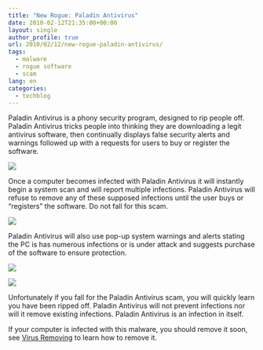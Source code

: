 ```yaml
---
title: "New Rogue: Paladin Antivirus"
date: 2010-02-12T21:35:00+00:00
layout: single
author_profile: true
url: 2010/02/12/new-rogue-paladin-antivirus/
tags:
  - malware
  - rogue software
  - scam
lang: en
categories: 
  - techblog
---
```

Paladin Antivirus is a phony security program, designed to rip people off. Paladin Antivirus tricks people into thinking they are downloading a legit antivirus software, then continually displays false security alerts and warnings followed up with a requests for users to buy or register the software.

[![](http://3.bp.blogspot.com/_vaUVXcmC3OI/S3XBaZ4aF0I/AAAAAAAAA6g/_Oa5gKF00kY/s400/PaladinAntivirus_Installer.jpg)](http://3.bp.blogspot.com/_vaUVXcmC3OI/S3XBaZ4aF0I/AAAAAAAAA6g/_Oa5gKF00kY/s1600-h/PaladinAntivirus_Installer.jpg)

Once a computer becomes infected with Paladin Antivirus it will instantly begin a system scan and will report multiple infections. Paladin Antivirus will refuse to remove any of these supposed infections until the user buys or “registers” the software. Do not fall for this scam.

[![](http://1.bp.blogspot.com/_vaUVXcmC3OI/S3XBZJRx9ZI/AAAAAAAAA6Y/4y6B3yvICNM/s400/PaladinAntivirus_GUI.jpg)](http://1.bp.blogspot.com/_vaUVXcmC3OI/S3XBZJRx9ZI/AAAAAAAAA6Y/4y6B3yvICNM/s1600-h/PaladinAntivirus_GUI.jpg)

Paladin Antivirus will also use pop-up system warnings and alerts stating the PC is has numerous infections or is under attack and suggests purchase of the software to ensure protection.

[![](http://2.bp.blogspot.com/_vaUVXcmC3OI/S3XBWVwd04I/AAAAAAAAA6I/qS7MZZFrpWM/s400/PaladinAntivirus_FakeAlert1.jpg)](http://2.bp.blogspot.com/_vaUVXcmC3OI/S3XBWVwd04I/AAAAAAAAA6I/qS7MZZFrpWM/s1600-h/PaladinAntivirus_FakeAlert1.jpg)

[![](http://3.bp.blogspot.com/_vaUVXcmC3OI/S3XBXZ6-arI/AAAAAAAAA6Q/mC-BtFzTKNM/s640/PaladinAntivirus_FakeAP.jpg)](http://3.bp.blogspot.com/_vaUVXcmC3OI/S3XBXZ6-arI/AAAAAAAAA6Q/mC-BtFzTKNM/s1600-h/PaladinAntivirus_FakeAP.jpg)

Unfortunately if you fall for the Paladin Antivirus scam, you will quickly learn you have been ripped off. Paladin Antivirus will not prevent infections nor will it remove existing infections. Paladin Antivirus is an infection in itself.

If your computer is infected with this malware, you should remove it soon, see [Virus Removing](/knowledge-base/malware/removal/) to learn how to remove it.